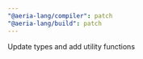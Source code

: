 ```yaml
---
"@aeria-lang/compiler": patch
"@aeria-lang/build": patch
---
```


Update types and add utility functions
